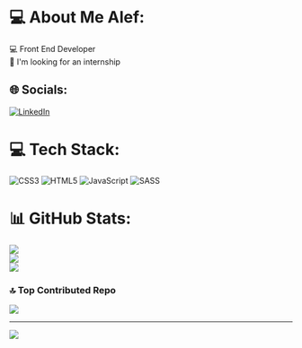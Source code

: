 # 💻 About Me Alef: 
💻 Front End Developer<br>🔭 I'm looking for an internship<br>


## 🌐 Socials:
[![LinkedIn](https://img.shields.io/badge/LinkedIn-%230077B5.svg?logo=linkedin&logoColor=white)](https://linkedin.com/in/alefalvesaraujo) 

# 💻 Tech Stack:
![CSS3](https://img.shields.io/badge/css3-%231572B6.svg?style=for-the-badge&logo=css3&logoColor=white) ![HTML5](https://img.shields.io/badge/html5-%23E34F26.svg?style=for-the-badge&logo=html5&logoColor=white) ![JavaScript](https://img.shields.io/badge/javascript-%23323330.svg?style=for-the-badge&logo=javascript&logoColor=%23F7DF1E) ![SASS](https://img.shields.io/badge/SASS-hotpink.svg?style=for-the-badge&logo=SASS&logoColor=white)
# 📊 GitHub Stats:
![](https://github-readme-stats.vercel.app/api?username=alefalves4867&theme=react&hide_border=false&include_all_commits=false&count_private=false)<br/>
![](https://github-readme-streak-stats.herokuapp.com/?user=alefalves4867&theme=react&hide_border=false)<br/>
![](https://github-readme-stats.vercel.app/api/top-langs/?username=alefalves4867&theme=react&hide_border=false&include_all_commits=false&count_private=false&layout=compact)

### 🔝 Top Contributed Repo
![](https://github-contributor-stats.vercel.app/api?username=alefalves4867&limit=5&theme=dark&combine_all_yearly_contributions=true)

---
[![](https://visitcount.itsvg.in/api?id=alefalves4867&icon=0&color=0)](https://visitcount.itsvg.in)

<!-- Proudly created with GPRM ( https://gprm.itsvg.in ) -->
